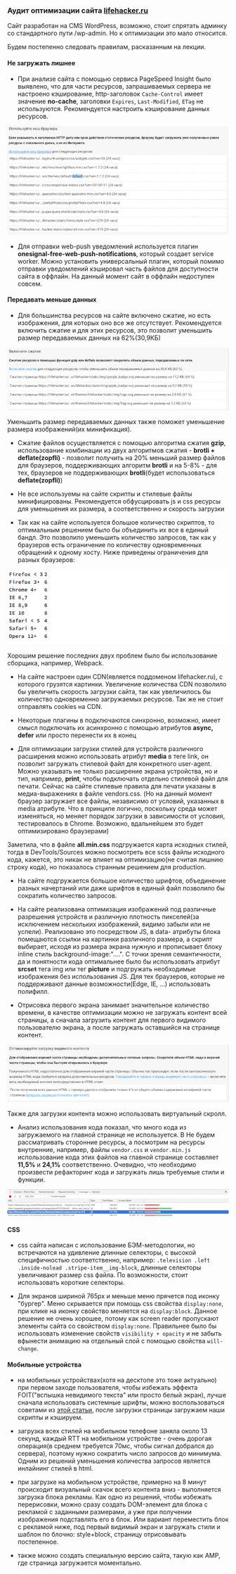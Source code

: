 ### Аудит оптимизации сайта [lifehacker.ru](https://lifehacker.ru/)

Сайт разработан на CMS WordPress, возможно, стоит спрятать админку со стандартного пути /wp-admin. Но к оптимизации это мало относится.

Будем постепенно следовать правилам, расказанным на лекции.

#### Не загружать лишнее

- При анализе сайта с помощью сервиса PageSpeed Insight было выявлено, что для части ресурсов, запрашиваемых сервера не настроено кэширование, http-заголовок `Caсhe-Control` имеет значение **no-cache**, заголовки `Expires`, `Last-Modified`, `ETag` не используются. Рекомендуется настроить кэширование данных ресурсов.

<img src="./assets/img/use-cache.png"/>

- Для отправки web-push уведомлений используется плагин **onesignal-free-web-push-notifications**, который создает service worker. Можно установить универсальный плагин, который помимо отправки уведомлений кэшировал часть файлов для доступности сайта в оффлайн. На данный момент сайт в оффлайн недоступен совсем.

#### Передавать меньше данных

- Для большинства ресурсов на сайте включено сжатие, но есть изображения, для которых оно все же отсутствует. Рекомендуется включить сжатие и для этих ресурсов, это позволит уменьшить размер передаваемых данных на 62%(30,9КБ)

 <img src="./assets/img/use-compression.png"/>

 Уменьшить размер передаваемых данных также поможет уменьшение размера изображений(их минификация).

- Сжатие файлов осуществляется с помощью алгоритма сжатия **gzip**, использование комбинации из двух алгоритмов сжатия -  **brotli + deflate(zopfli)** - позволит получить на 20% меньший размер файлов для браузеров, поддерживающих алгоритм **brotli** и на 5-8% - для тех, браузеров не поддерживающих **brotli**(будет использоваться **deflate(zopfli)**)

- Не все используемы на сайте скрипты и стилевые файлы минифицированы. Рекомендуется обфусцировать js и css ресурсы для уменьшения их размера, а соответственно и скорость загрузки

- Так как на сайте используется большое количество скриптов, то оптимальным решением было бы объединить их все в единый бандл. Это позволило уменьшить количество запросов, так как у браузеров есть ограничение по количеству одновременных обращений к одному хосту.
Ниже приведены ограничения для разных браузеров:
 <img src="./assets/img/limit-for-requests.png"/>

Хорошим решение последних двух проблем было бы использование сборщика, например, Webpack.

- На сайте настроен один CDN(является поддоменом lifehacker.ru), с которого грузятся картинки. Увеличение количества CDN позволило бы увеличить скорость загрузки сайта, так как увеличилось бы количество одновременно загружаемых ресурсов. Так же не стоит отправлять cookies на CDN.

- Некоторые плагины в <head> подключаются синхронно, возможно, имеет смысл подключать их асинхронно с помощью атрибутов **async, defer** или просто перенести их в конец <body>

- Для оптимизации загрузки стилей для устройств различного расширения можно использовать атрибут **media** в теге link, он позволит загружать стилевой файл для конкретного user-agent. Можно указывать не только расширение экрана устройства, но и тип, например, **print**, чтобы подключать отдельно стилевой файл для печати. Сейчас на сайте стилевые правила для печати указаны в медиа-выражениях в файле vendors.css.
(Но на данный момент браузер загружает все файлы, независимо от условий, указанных в media атрибуте. Что в принципе логично, поскольку среда может изменяться, но меняет порядок загрузки в зависимости от условия, тестировалось в Chrome. Возможно, вдальнейшем это будет оптимизировано браузерами)

Заметила, что в файле **all.min.css** подгружается карта исходных стилей, тогда в DevTools/Sources можно посмотреть все scss файлы исходного кода, кажется, это никак не влияет на оптимизацию(не считая лишнию строку кода), но показалось странным решением для production.

- На сайте подгружается большое количество шрифтов, объединение разных начертаний или даже шрифтов в единый файл позволило бы сократить количество запросов.

- На сайте реализована оптимизация изображений под различные разрешения устройств и различную плотность пикселей(за исключением нескольких изображений, видимо забыли или не успели). Реализовано это посредством JS, в data- атрибуты блока помещаются ссылки на картинки различного размера, а скрипт выбирает, исходя из размера экрана нужную и прописывает блоку inline стиль background-image:"....". С точки зрения семантичности, да и понятности кода оптимальнее было бы использовать атрибут **srcset** тега img или тег **picture** и подгружать необходимые изображения без использования JS. Для тех браузеров, которые не поддерживают данные возможности(Edge, IE, ...) использовать полифилл.

- Отрисовка первого экрана занимает значительное количество времени, в качестве оптимизации можно не загружать контент всей страницы, а сначала загрузить контент для первого видимого пользователю экрана, а после загружать оставшийся на странице контент.

<img src="./assets/img/first-screen.png"/>

Также для загрузки контента можно использовать виртуальный скролл.

- Анализ использования кода показал, что много кода из загружаемого на главной странице не используется. В Не будем рассматривать сторонние ресурсы, а посмотрим на ресурсы внутренние, например, файлы `vendor.css` и `vendor.min.js` использование кода этих файлов на главной странице составляет **11,5%** и **24,1%** соответственно. Очевидно, что необходимо произвести рефакторинг кода и загружать лишь требуемые стили и функции.

<img src="./assets/img/unused-code.png"/>


#### CSS

- css сайта написан с использование БЭМ-методологии, но встречаются на удивление длинные селекторы, с высокой специфичностью соответственно, например: `.television .left .inside-nolead .stripe-item__img-block`, длинные селекторы увеличивают размер css файла. По возможности, стоит использовать короткие селекторы.

- Для экранов шириной 765px и меньше меню прячется под иконку "бургер". Меню скрывается при помощь css свойства `display:none`, при клике на иконку свойство меняется на `display:block`. Данное решение не очень хорошее, потому как screen reader пропускают элементы сайта со свойством `display:none`. Правильнее было бы использовать изменение свойств `visibility + opacity` и не забыть вфынести анимацию на отдельный слой с помощью свойства `will-change`.


#### Мобильные устройства

- на мобильных устройствах(хотя на десктопе это тоже актуально) при первом заходе пользователя, чтобы избежать эффекта FOIT("вспышка невидимого текста" или просто белый экран), лучше сначала использовать системные шрифты, можно воспользоваться советами из [этой статьи](https://css-tricks.com/snippets/css/system-font-stack/), после загрузки страницы загружаем наши скрипты и кэшируем.

- загрузка всех стилей на мобильном телефоне заняла около 13 секунд, каждый RTT на мобильном устройстве - очень дорогая операция(в среднем требуется 70мс, чтобы сигнал добрался до сервера), поэтому нужно сократить число запросов до минимума. Одним из решений уменьшения количества запросов является инлайнинг стилей в html.

- при загрузке на мобильном устройстве, примерно на 8 минут происходит визуальный скачок всего контента вниз - выполняется загрузка блока рекламы. Как одно из решений, чтобы избежать перерисовки, можно сразу создать DOM-элемент для блока с рекламой с заданными размерами, а уже при получении изображения подставлять его в блок. Или вариант переместить блок с рекламой ниже, под первый видимый экран и загружать стили и шаблон по блочно: style+block, страницу отрисовывать постепенное.

- также можно создать специальную версию сайта, такую как AMP, где страница загружается моментально.




